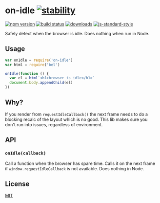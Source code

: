 # on-idle [![stability][0]][1]
[![npm version][2]][3] [![build status][4]][5]
[![downloads][8]][9] [![js-standard-style][10]][11]

Safely detect when the browser is idle. Does nothing when run in Node.

## Usage
```js
var onIdle = require('on-idle')
var html = require('bel')

onIdle(function () {
  var el = html`<h1>browser is idle</h1>`
  document.body.appendChild(el)
})
```

## Why?
If you render from `requestIdleCallback()` the next frame needs to do a
blocking recalc of the layout which is no good. This lib makes sure you don't
run into issues, regardless of environment.

## API
### `onIdle(callback)`
Call a function when the browser has spare time. Calls it on the next frame if
`window.requestIdleCallback` is not available. Does nothing in Node.

## License
[MIT](https://tldrlegal.com/license/mit-license)

[0]: https://img.shields.io/badge/stability-experimental-orange.svg?style=flat-square
[1]: https://nodejs.org/api/documentation.html#documentation_stability_index
[2]: https://img.shields.io/npm/v/on-idle.svg?style=flat-square
[3]: https://npmjs.org/package/on-idle
[4]: https://img.shields.io/travis/yoshuawuyts/on-idle/master.svg?style=flat-square
[5]: https://travis-ci.org/yoshuawuyts/on-idle
[6]: https://img.shields.io/codecov/c/github/yoshuawuyts/on-idle/master.svg?style=flat-square
[7]: https://codecov.io/github/yoshuawuyts/on-idle
[8]: http://img.shields.io/npm/dm/on-idle.svg?style=flat-square
[9]: https://npmjs.org/package/on-idle
[10]: https://img.shields.io/badge/code%20style-standard-brightgreen.svg?style=flat-square
[11]: https://github.com/feross/standard
